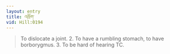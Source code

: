 ```yaml
---
layout: entry
title: འཁྲོག་
vid: Hill:0194
---
```

> To dislocate a joint. 2. To have a rumbling stomach, to have borborygmus. 3. To be hard of hearing TC.
